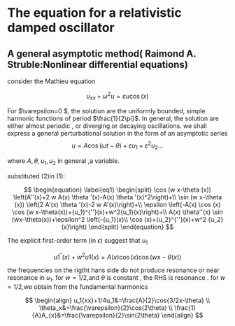 # The equation for a relativistic damped oscillator 
## A general asymptotic method( Raimond A. Struble:Nonlinear differential equations)
   consider the Mathieu equation

  $$ \begin{equation}
   u_{xx}+\omega^2 u=\varepsilon u\cos(x) 
   \end{equation}
  $$
   
 For $\varepsilon=0 $, the solution are the uniformly bounded, simple harmonic functions of period $\frac{1}{2\pi}$.  In general, the        solution are either almost periodic , or diverging or decaying oscillations. we shall express a general perturbational solution in the form of an asymptotic series
  $$ \begin{equation} u=A \cos(\omega t-\theta)+\varepsilon u_1+\varepsilon^2u_2... \end{equation}$$
  
  where $A,\theta,u_1,u_2$  in general ,a variable.
  
  substituted (2)in (1):
 
 
$$ 
\begin{equation} \label{eq1}
\begin{split}
\cos (w x-\theta (x)) \left(A''(x)+2 w A(x) \theta '(x)-A(x) \theta '(x)^2\right)+\\
\sin (w  x-\theta (x)) \left(2 A'(x) \theta '(x)-2 w A'(x)\right)+\\
\epsilon  \left(-A(x) \cos (x) \cos (w x-\theta(x))+{u_1}^{''}(x)+w^2{u_1}(x)\right)+\\
A(x) \theta''(x) \sin (wx-\theta(x))+\epsilon^2 \left(-{u_1}(x)\\
\cos (x)+{u_2}^{''}(x)+w^2 {u_2}(x)\right)
\end{split}
\end{equation}
$$

The explicit first-order term (in $\epsilon$) suggest that $u_1$
 
$${u1}^{''}(x)+w^2{u1}(x)=A(x) \cos (x) \cos (w x-\theta (x))$$  
  
the frequencies on the  rigtht hans side do not produce resonance or near resonance in $u_1$.
for $w=1/2$,and $\theta$ is constant , the RHS is resonance .
for $w=1/2$,we obtain from the fundamental harmonics 

$$
\begin{align}
u_1{xx}+1/4u_1&=\frac{A}{2}\cos{3/2x-\theta} \\
\theta_x&=\frac{\varepsilon}{2}\cos(2\theta) \\
\frac{1}{A}A_{x}&=\frac{\varepsilon}{2}\sin(2\theta)
\end{align}
$$
  
